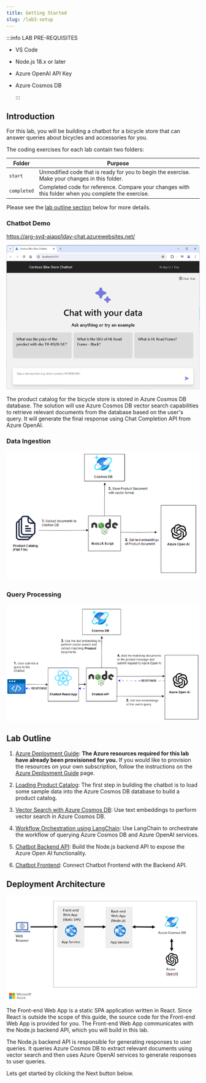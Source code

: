 ```yaml
---
title: Getting Started
slug: /lab3-setup
---
```


:::info LAB PRE-REQUISITES

- VS Code
- Node.js 18.x or later
- Azure OpenAI API Key
- Azure Cosmos DB

  :::

## Introduction

For this lab, you will be building a chatbot for a bicycle store that can answer queries about bicycles and accessories for you.

The coding exercises for each lab contain two folders:

| Folder      | Purpose                                                                                             |
|-------------|-----------------------------------------------------------------------------------------------------|
| `start`     | Unmodified code that is ready for you to begin the exercise. Make your changes in this folder.      |
| `completed` | Completed code for reference. Compare your changes with this folder when you complete the exercise. |

Please see the [lab outline section](#lab-outline) below for more details.

### Chatbot Demo

https://arg-syd-aiapp1day-chat.azurewebsites.net/

![alt text](images/chatbot-image.png)

The product catalog for the bicycle store is stored in Azure Cosmos DB database. The solution will use Azure Cosmos DB vector search capabilities to retrieve relevant documents from the database based on the user's query. It will generate the final response using Chat Completion API from Azure OpenAI.

### Data Ingestion

![RAG](images/rag_design_data_ingestion.png)

### Query Processing

![RAG](images/rag_design.png)

## Lab Outline

1. [Azure Deployment Guide](/03-Part-3-Building-Chatbot/1-Azure-Deployment.md): **The Azure resources required for this lab have already been provisioned for you.** If you would like to provision the resources on your own subscription, follow the instructions on the [Azure Deployment Guide](/03-Part-3-Building-Chatbot/1-Azure-Deployment.md) page.

2. [Loading Product Catalog](/03-Part-3-Building-Chatbot/2-Load-Product-Catalog.md): The first step in building the chatbot is to load some sample data into the Azure Cosmos DB database to build a product catalog.

3. [Vector Search with Azure Cosmos DB](/03-Part-3-Building-Chatbot/3-Vector-Search.md): Use text embeddings to perform vector search in Azure Cosmos DB.

4. [Workflow Orchestration using LangChain](/03-Part-3-Building-Chatbot/4-Using-Langchain.md): Use LangChain to orchestrate the workflow of querying Azure Cosmos DB and Azure OpenAI services.

5. [Chatbot Backend API](/03-Part-3-Building-Chatbot/5-Chatbot-Backend.md): Build the Node.js backend API to expose the Azure Open AI functionality.

6. [Chatbot Frontend](/03-Part-3-Building-Chatbot/6-Chatbot-Frontend.md): Connect Chatbot Frontend with the Backend API.

## Deployment Architecture

![Solution Architecture Diagram](images/architecture.jpg)

The Front-end Web App is a static SPA application written in React. Since React is outside the scope of this guide, the source code for the Front-end Web App is provided for you. The Front-end Web App communicates with the Node.js backend API, which you will build in this lab.

The Node.js backend API is responsible for generating responses to user queries. It queries Azure Cosmos DB to extract relevant documents using vector search and then uses Azure OpenAI services to generate responses to user queries.

Lets get started by clicking the Next button below.